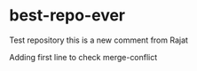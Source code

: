 # best-repo-ever
Test repository
this is a new comment from Rajat


Adding first line to check merge-conflict